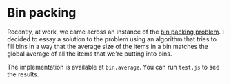 # Bin packing

Recently, at work, we came across an instance of the [bin packing problem](https://en.wikipedia.org/wiki/Bin_packing_problem). I decided to essay a solution to the problem using an algorithm that tries to fill bins in a way that the average size of the items in a bin matches the global average of all the items that we're putting into bins.

The implementation is available at `bin.average`. You can run `test.js` to see the results.
